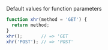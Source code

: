 Default values for function parameters
```js
function xhr(method = 'GET') {
  return method;
}
xhr();       // => 'GET
xhr('POST'); // => 'POST'
```

